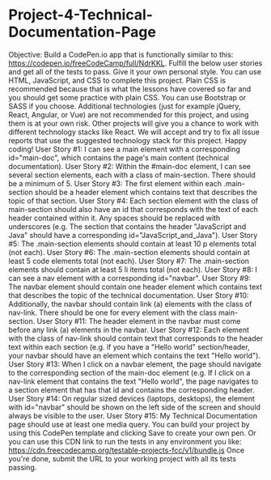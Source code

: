 # Project-4-Technical-Documentation-Page
Objective: Build a CodePen.io app that is functionally similar to this: https://codepen.io/freeCodeCamp/full/NdrKKL.  Fulfill the below user stories and get all of the tests to pass. Give it your own personal style.  You can use HTML, JavaScript, and CSS to complete this project. Plain CSS is recommended because that is what the lessons have covered so far and you should get some practice with plain CSS. You can use Bootstrap or SASS if you choose. Additional technologies (just for example jQuery, React, Angular, or Vue) are not recommended for this project, and using them is at your own risk. Other projects will give you a chance to work with different technology stacks like React. We will accept and try to fix all issue reports that use the suggested technology stack for this project. Happy coding!  User Story #1: I can see a main element with a corresponding id="main-doc", which contains the page's main content (technical documentation).  User Story #2: Within the #main-doc element, I can see several section elements, each with a class of main-section. There should be a minimum of 5.  User Story #3: The first element within each .main-section should be a header element which contains text that describes the topic of that section.  User Story #4: Each section element with the class of main-section should also have an id that corresponds with the text of each header contained within it. Any spaces should be replaced with underscores (e.g. The section that contains the header "JavaScript and Java" should have a corresponding id="JavaScript_and_Java").  User Story #5: The .main-section elements should contain at least 10 p elements total (not each).  User Story #6: The .main-section elements should contain at least 5 code elements total (not each).  User Story #7: The .main-section elements should contain at least 5 li items total (not each).  User Story #8: I can see a nav element with a corresponding id="navbar".  User Story #9: The navbar element should contain one header element which contains text that describes the topic of the technical documentation.  User Story #10: Additionally, the navbar should contain link (a) elements with the class of nav-link. There should be one for every element with the class main-section.  User Story #11: The header element in the navbar must come before any link (a) elements in the navbar.  User Story #12: Each element with the class of nav-link should contain text that corresponds to the header text within each section (e.g. if you have a "Hello world" section/header, your navbar should have an element which contains the text "Hello world").  User Story #13: When I click on a navbar element, the page should navigate to the corresponding section of the main-doc element (e.g. If I click on a nav-link element that contains the text "Hello world", the page navigates to a section element that has that id and contains the corresponding header.  User Story #14: On regular sized devices (laptops, desktops), the element with id="navbar" should be shown on the left side of the screen and should always be visible to the user.  User Story #15: My Technical Documentation page should use at least one media query.  You can build your project by using this CodePen template and clicking Save to create your own pen. Or you can use this CDN link to run the tests in any environment you like: https://cdn.freecodecamp.org/testable-projects-fcc/v1/bundle.js  Once you're done, submit the URL to your working project with all its tests passing.
